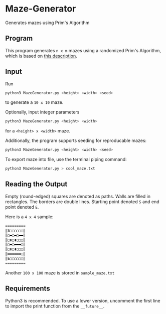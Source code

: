 # Maze-Generator
Generates mazes using Prim's Algorithm

## Program
This program generates `n x m` mazes using a randomized Prim's Algorithm, which is based on <a href="https://en.wikipedia.org/wiki/Maze_generation_algorithm#Randomized_Prim's_algorithm">this description</a>.

## Input
Run
```sh
python3 MazeGenerator.py <height> <width> <seed>
```
to generate a `10 x 10` maze. 

Optionally, input integer parameters
```sh
python3 MazeGenerator.py <height> <width>
```
for a `<height> x <width>` maze. 

Additionally, the program supports seeding for reproducable mazes:
```sh
python3 MazeGenerator.py <height> <width> <seed>
```

To export maze into file, use the terminal piping command:
```sh
python3 MazeGenerator.py > cool_maze.txt
```

## Reading the Output
Empty (round-edged) squares are denoted as paths. Walls are filled in rectangles. The borders are double lines. Starting point denoted `S` and end point denoted `E`. 

Here is a `4 x 4` sample:

```sh
=========
‖S▢▢▢▢▢▢‖
‖▢▬▢▬▢▬▬‖
‖▢▮▢▮▢▢▢‖
‖▢▬▢▬▬▬▢‖
‖▢▮▢▮▢▢▢‖
‖▬▬▬▬▬▬▢‖
‖E▢▢▢▢▢▢‖
=========
```
Another `100 x 100` maze is stored in `sample_maze.txt`
## Requirements
Python3 is recommended. To use a lower version, uncomment the first line to import the print function from the `__future__`.
